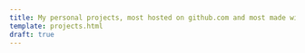 ```yaml
---
title: My personal projects, most hosted on github.com and most made with django, html and javascript.
template: projects.html
draft: true
---
```

